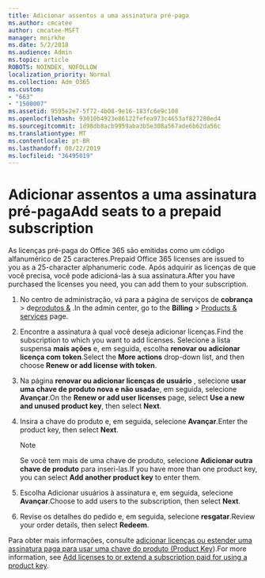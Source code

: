 ```yaml
---
title: Adicionar assentos a uma assinatura pré-paga
ms.author: cmcatee
author: cmcatee-MSFT
manager: mnirkhe
ms.date: 5/2/2018
ms.audience: Admin
ms.topic: article
ROBOTS: NOINDEX, NOFOLLOW
localization_priority: Normal
ms.collection: Adm_O365
ms.custom:
- "663"
- "1500007"
ms.assetid: 9595e2e7-5f72-4b08-9e16-183fc6e9c108
ms.openlocfilehash: 93010b4923e86122fefea973c4653af827280ed4
ms.sourcegitcommit: 1d98db8acb9959aba3b5e308a567ade6b62da56c
ms.translationtype: MT
ms.contentlocale: pt-BR
ms.lasthandoff: 08/22/2019
ms.locfileid: "36495019"
---
```

# <a name="add-seats-to-a-prepaid-subscription"></a><span data-ttu-id="4d132-102">Adicionar assentos a uma assinatura pré-paga</span><span class="sxs-lookup"><span data-stu-id="4d132-102">Add seats to a prepaid subscription</span></span>

<span data-ttu-id="4d132-103">As licenças pré-paga do Office 365 são emitidas como um código alfanumérico de 25 caracteres.</span><span class="sxs-lookup"><span data-stu-id="4d132-103">Prepaid Office 365 licenses are issued to you as a 25-character alphanumeric code.</span></span> <span data-ttu-id="4d132-104">Após adquirir as licenças de que você precisa, você pode adicioná-las à sua assinatura.</span><span class="sxs-lookup"><span data-stu-id="4d132-104">After you have purchased the licenses you need, you can add them to your subscription.</span></span> 

1. <span data-ttu-id="4d132-105">No centro de administração, vá para a página de serviços de **cobrança** > de[produtos &](https://go.microsoft.com/fwlink/p/?linkid=842054) .</span><span class="sxs-lookup"><span data-stu-id="4d132-105">In the admin center, go to the **Billing** > [Products & services](https://go.microsoft.com/fwlink/p/?linkid=842054) page.</span></span>

2. <span data-ttu-id="4d132-106">Encontre a assinatura à qual você deseja adicionar licenças.</span><span class="sxs-lookup"><span data-stu-id="4d132-106">Find the subscription to which you want to add licenses.</span></span> <span data-ttu-id="4d132-107">Selecione a lista suspensa **mais ações** e, em seguida, escolha **renovar ou adicionar licença com token**.</span><span class="sxs-lookup"><span data-stu-id="4d132-107">Select the **More actions** drop-down list, and then choose **Renew or add license with token**.</span></span>

3. <span data-ttu-id="4d132-108">Na página **renovar ou adicionar licenças de usuário** , selecione **usar uma chave de produto nova e não usada**e, em seguida, selecione **Avançar**.</span><span class="sxs-lookup"><span data-stu-id="4d132-108">On the **Renew or add user licenses** page, select **Use a new and unused product key**, then select **Next**.</span></span>

4. <span data-ttu-id="4d132-109">Insira a chave do produto e, em seguida, selecione **Avançar**.</span><span class="sxs-lookup"><span data-stu-id="4d132-109">Enter the product key, then select **Next**.</span></span>

    > [!NOTE]
    > <span data-ttu-id="4d132-110">Se você tem mais de uma chave de produto, selecione **Adicionar outra chave de produto** para inseri-las.</span><span class="sxs-lookup"><span data-stu-id="4d132-110">If you have more than one product key, you can select **Add another product key** to enter them.</span></span>

5. <span data-ttu-id="4d132-111">Escolha Adicionar usuários à assinatura e, em seguida, selecione **Avançar**.</span><span class="sxs-lookup"><span data-stu-id="4d132-111">Choose to add users to the subscription, then select **Next**.</span></span>

6. <span data-ttu-id="4d132-112">Revise os detalhes do pedido e, em seguida, selecione **resgatar**.</span><span class="sxs-lookup"><span data-stu-id="4d132-112">Review your order details, then select **Redeem**.</span></span>

<span data-ttu-id="4d132-113">Para obter mais informações, consulte [adicionar licenças ou estender uma assinatura paga para usar uma chave do produto (Product Key](https://docs.microsoft.com/office365/admin/misc/add-licenses-using-product-key)).</span><span class="sxs-lookup"><span data-stu-id="4d132-113">For more information, see [Add licenses to or extend a subscription paid for using a product key](https://docs.microsoft.com/office365/admin/misc/add-licenses-using-product-key).</span></span>